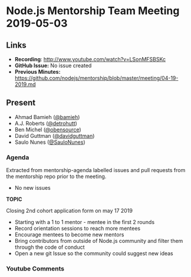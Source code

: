 # Node.js Mentorship Team Meeting 2019-05-03

## Links

* **Recording**: http://www.youtube.com/watch?v=LSonMFSBSKc
* **GitHub Issue:** No issue created
* **Previous Minutes:** https://github.com/nodejs/mentorship/blob/master/meeting/04-19-2019.md

## Present

- Ahmad Bamieh ([@bamieh](https://github.com/bamieh))
- A.J. Roberts ([@detrohutt](https://github.com/detrohutt))
- Ben Michel ([@obensource](https://github.com/obensource))
- David Guttman ([@davidguttman](https://github.com/davidguttman))
- Saulo Nunes ([@SauloNunes](https://github.com/SauloNunes))


### Agenda

Extracted from mentorship-agenda labelled issues and pull requests from the mentorship repo prior to the meeting.

- No new issues

**TOPIC**

Closing 2nd cohort application form on may 17 2019

 - Starting with a 1 to 1 mentor - mentee in the first 2 rounds
 - Record orientation sessions to reach more mentees
 - Encourage mentees to become new mentors
 - Bring contributors from outside of Node.js community and filter them through the code of conduct
 - Open a new git Issue so the community could suggest new ideas 

### Youtube Comments

